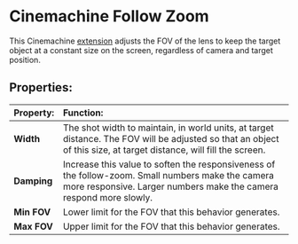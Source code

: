 # Cinemachine Follow Zoom

This Cinemachine [extension](CinemachineVirtualCameraExtensions.html) adjusts the FOV of the lens to keep the target object at a constant size on the screen, regardless of camera and target position.

## Properties:

| **Property:** | **Function:** |
|:---|:---|
| __Width__ | The shot width to maintain, in world units, at target distance. The FOV will be adjusted so that an object of this size, at target distance, will fill the screen. |
| __Damping__ | Increase this value to soften the responsiveness of the follow-zoom. Small numbers make the camera more responsive. Larger numbers make the camera respond more slowly.  |
| __Min FOV__ | Lower limit for the FOV that this behavior generates. |
| __Max FOV__ | Upper limit for the FOV that this behavior generates. |

